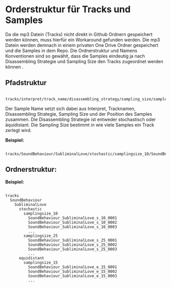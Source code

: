 # Orderstruktur für Tracks und Samples

Da die mp3 Datein (Tracks) nicht direkt in Github Ordnern gespeichert werden können, muss hierfür ein Workaround gefunden werden.
Die mp3 Datein werden demnach in einem privaten One Drive Ordner gespeichert und die Samples in dem Repo. Die Ordnerstruktur und Namens Konventionen sind so gewählt, dass die Samples eindeutig ja nach Disassembling Strategie und Sampling Size den Tracks zugeordnet werden können   .


## Pfadstruktur
<pre><code>
tracks/interpret/track_name/disassembling_strategy/sampling_size/sample_name.mp3
</code></pre>

Der Sample Name setzt sich dabei aus Interpret, Tracknamen, Disassembling Strategie, Sampling Size und der Position des Samples zusammen.
Die Disassembling Strategie ist entweder stochastisch oder äquidistant. Die Sampling Size bestimmt in wie viele Samples ein Track zerlegt wird.   

**Beispiel:**
<pre><code>
tracks/SoundBehaviour/SubliminalLove/stochastic/samplingsize_10/SoundBehaviour_SubliminalLove_s_10_0001.mp3
</code></pre>

## Ordnerstruktur:

**Beispiel:**
<pre><code>
tracks
  SoundBehaviour
    SubliminalLove
      stochastic
        samplingsize_10
          SoundBehaviour_SubliminalLove_s_10_0001
          SoundBehaviour_SubliminalLove_s_10_0002
          SoundBehaviour_SubliminalLove_s_10_0003
          ...
        samplingsize_25
          SoundBehaviour_SubliminalLove_s_25_0001
          SoundBehaviour_SubliminalLove_s_25_0002
          SoundBehaviour_SubliminalLove_s_25_0003
          ...
      equidistant
        samplingsize_15
          SoundBehaviour_SubliminalLove_e_15_0001
          SoundBehaviour_SubliminalLove_e_15_0002
          SoundBehaviour_SubliminalLove_e_15_0003
          ...
    
</code></pre>
